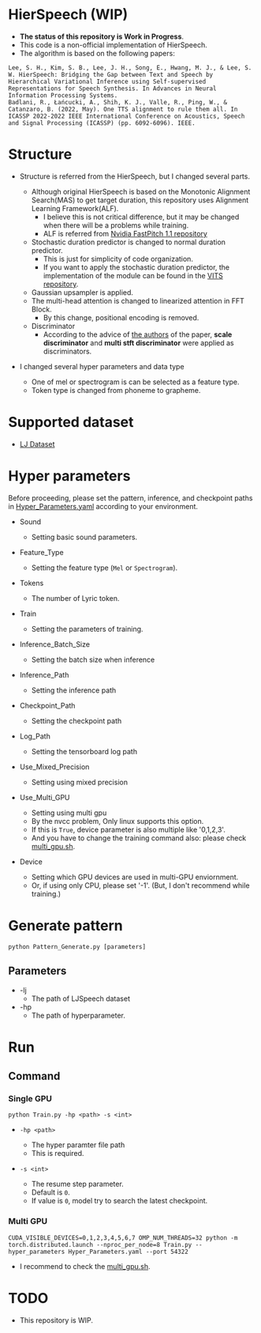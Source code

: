 # HierSpeech (WIP)

* __The status of this repository is Work in Progress__.
* This code is a non-official implementation of HierSpeech.
* The algorithm is based on the following papers:

```
Lee, S. H., Kim, S. B., Lee, J. H., Song, E., Hwang, M. J., & Lee, S. W. HierSpeech: Bridging the Gap between Text and Speech by Hierarchical Variational Inference using Self-supervised Representations for Speech Synthesis. In Advances in Neural Information Processing Systems.
Badlani, R., Łańcucki, A., Shih, K. J., Valle, R., Ping, W., & Catanzaro, B. (2022, May). One TTS alignment to rule them all. In ICASSP 2022-2022 IEEE International Conference on Acoustics, Speech and Signal Processing (ICASSP) (pp. 6092-6096). IEEE.
```

# Structure
* Structure is referred from the HierSpeech, but I changed several parts.
    * Although original HierSpeech is based on the Monotonic Alignment Search(MAS) to get target duration, this repository uses Alignment Learning Framework(ALF).
        * I believe this is not critical difference, but it may be changed when there will be a problems while training.
        * ALF is referred from [Nvidia FastPitch 1.1 repository](https://github.com/NVIDIA/DeepLearningExamples/tree/master/PyTorch/SpeechSynthesis/FastPitch/fastpitch)
    * Stochastic duration predictor is changed to normal duration predictor.
        * This is just for simplicity of code organization.
        * If you want to apply the stochastic duration predictor, the implementation of the module can be found in the [VITS repository](https://github.com/jaywalnut310/vits/blob/2e561ba58618d021b5b8323d3765880f7e0ecfdb/models.py#L17-L95).
    * Gaussian upsampler is applied.
    * The multi-head attention is changed to linearized attention in FFT Block.
        * By this change, positional encoding is removed.
    * Discriminator
        * According to the advice of [the authors](https://github.com/sh-lee-prml) of the paper, **scale discriminator** and **multi stft discriminator** were applied as discriminators.
    
* I changed several hyper parameters and data type
    * One of mel or spectrogram is can be selected as a feature type.
    * Token type is changed from phoneme to grapheme.

# Supported dataset
* [LJ Dataset](https://keithito.com/LJ-Speech-Dataset/)

# Hyper parameters
Before proceeding, please set the pattern, inference, and checkpoint paths in [Hyper_Parameters.yaml](Hyper_Parameters.yaml) according to your environment.

* Sound
    * Setting basic sound parameters.

* Feature_Type
    * Setting the feature type (`Mel` or `Spectrogram`).

* Tokens
    * The number of Lyric token.

* Train
    * Setting the parameters of training.

* Inference_Batch_Size
    * Setting the batch size when inference

* Inference_Path
    * Setting the inference path

* Checkpoint_Path
    * Setting the checkpoint path

* Log_Path
    * Setting the tensorboard log path

* Use_Mixed_Precision
    * Setting using mixed precision

* Use_Multi_GPU
    * Setting using multi gpu
    * By the nvcc problem, Only linux supports this option.
    * If this is `True`, device parameter is also multiple like '0,1,2,3'.
    * And you have to change the training command also: please check  [multi_gpu.sh](./multi_gpu.sh).

* Device
    * Setting which GPU devices are used in multi-GPU enviornment.
    * Or, if using only CPU, please set '-1'. (But, I don't recommend while training.)

# Generate pattern

```
python Pattern_Generate.py [parameters]
```
## Parameters
* -lj
    * The path of LJSpeech dataset
* -hp
    * The path of hyperparameter.

# Run

## Command

### Single GPU
```
python Train.py -hp <path> -s <int>
```

* `-hp <path>`
    * The hyper paramter file path
    * This is required.

* `-s <int>`
    * The resume step parameter.
    * Default is `0`.
    * If value is `0`, model try to search the latest checkpoint.

### Multi GPU
```
CUDA_VISIBLE_DEVICES=0,1,2,3,4,5,6,7 OMP_NUM_THREADS=32 python -m torch.distributed.launch --nproc_per_node=8 Train.py --hyper_parameters Hyper_Parameters.yaml --port 54322
```

* I recommend to check the [multi_gpu.sh](./multi_gpu.sh).

# TODO
* This repository is WIP.